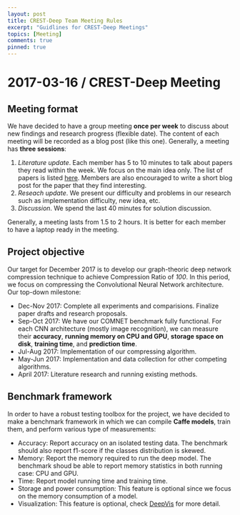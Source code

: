 ```yaml
---
layout: post
title: CREST-Deep Team Meeting Rules
excerpt: "Guidlines for CREST-Deep Meetings"
topics: [Meeting]
comments: true
pinned: true
---
```


# 2017-03-16 / CREST-Deep Meeting

## Meeting format

We have decided to have a group meeting **once per week** to discuss about
new findings and research progress (flexible date). The content of each meeting 
will be recorded as a blog post (like this one). Generally, a meeting has
**three sessions**:

1. *Literature update*. Each member has 5 to 10 minutes to talk about papers
they read within the week. We focus on the main idea only. The list of papers
is listed [here](https://net-titech.github.io/articles/2017-02/deep-compression).
Members are also encouraged to write a short blog post for the paper that 
they find interesting.
2. *Reseach update*. We present our difficulty and problems in our research
such as implementation difficulty, new idea, etc.
3. *Discussion*. We spend the last 40 minutes for solution discussion.

Generally, a meeting lasts from 1.5 to 2 hours. It is better for each member
to have a laptop ready in the meeting.

## Project objective

Our target for December 2017 is to develop our graph-theoric deep network
compression technique to achieve Compression Ratio of *100*. In this period,
we focus on compressing the Convolutional Neural Network architecture. 
Our top-down milestone:

- Dec-Nov 2017: Complete all experiments and comparisions. Finalize paper
drafts and research proposals.
- Sep-Oct 2017: We have our COMNET benchmark fully functional. For each
CNN architecture (mostly image recognition), we can measure their **accuracy**,
**running memory on CPU and GPU**, **storage space on disk**, **training time**,
and **prediction time**.
- Jul-Aug 2017: Implementation of our compressing algorithm.
- May-Jun 2017: Implementation and data collection for other competing algorithms.
- April 2017: Literature research and running existing methods.

## Benchmark framework

In order to have a robust testing toolbox for the project, we have decided
to make a benchmark framework in which we can compile **Caffe models**, train
them, and perform various type of measurements:

- Accuracy: Report accuracy on an isolated testing data. The benchmark should
also report f1-score if the classes distribution is skewed.
- Memory: Report the memory required to run the deep model. The benchmark shoud
be able to report memory statistics in both running case: CPU and GPU.
- Time: Report model running time and training time.
- Storage and power consumption: This feature is optional since we focus on
the memory consumption of a model.
- Visualization: This feature is optional, check 
[DeepVis](https://github.com/yosinski/deep-visualization-toolbox) for more detail.
